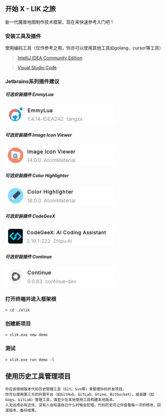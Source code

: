 ## 开始 X - LIK 之旅

新一代魔兽地图制作技术框架，现在来快速参考入门吧！

### 安装工具及插件

使用编码工具（仅作参考之用，你亦可以使用其他工具如golang、cursor等工具）

> [IntelliJ IDEA Community Edition](https://www.jetbrains.com/idea/download/other.html)

> [Visual Studio Code](https://code.visualstudio.com/Download)

### Jetbrains系列插件建议

##### 可选安装插件 EmmyLua

![Emmylua](/docs/images/ideEmmylua.jpg)

##### 可选安装插件 Image Icon Viewer

![ImageIconViewer](/docs/images/ideImageIconViewer.jpg)

##### 可选安装插件 Color Highlighter

![ColorHighlighter](/docs/images/ideColorHighlighter.jpg)

##### 可选安装插件 CodeGeeX

![ColorHighlighter](/docs/images/ideCodeGeeX.jpg)

##### 可选安装插件 Continue

![Continue](/docs/images/ideContinue.jpg)

### 打开终端并进入框架根

```
> cd ./xlik
```

### 创建新项目

```
> xlik.exe new demo
```

### 测试

```
> xlik.exe run demo -l
```

## 使用历史工具管理项目

```text
你应该使用版本代码历史管理工具（Git、Svn等）来管理你的开发项目。
你可以使用第三方的托管平台（如GitHub、GitLab、Gtiee、Bitbucket），或自建（如Gogs、GitLab）管理工具，请至少在本地使用工具构建本地版本。
人无远虑必有近忧，没有人会知道自己什么时候会犯错。代码历史可让你查看每一次的修改，回滚版本、备份成果。
```